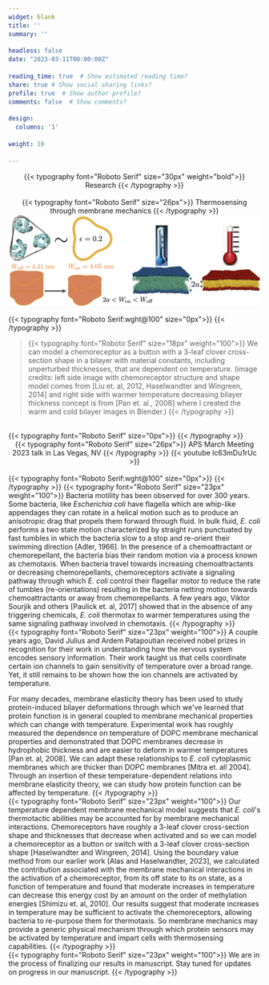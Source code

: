 ```yaml
---
widget: blank
title: ''
summary: ''

headless: false
date: "2023-03-11T00:00:00Z"

reading_time: true  # Show estimated reading time?
share: true # Show social sharing links?
profile: true  # Show author profile?
comments: false  # Show comments?

design:
  columns: '1'

weight: 10

---
```

<center>
{{< typography font="Roboto Serif" size="30px" weight="bold">}}
  Research
{{< /typography >}}
</center>
<br>
<center>
{{< typography font="Roboto Serif" size="26px">}}
  Thermosensing through membrane mechanics
{{< /typography >}}
</center>
<img src="thermosensing_cover.png">

{{< typography font="Roboto Serif:wght@100" size="0px">}}
{{< /typography >}}
> {{< typography font="Roboto Serif" size="18px" weight="100">}}
    We can model a chemoreceptor as a button with a 3-leaf clover cross-section shape in a bilayer with material constants, including unperturbed thicknesses, that are dependent on temperature. (image credits: left side image with chemoreceptor structure and shape model comes from [Liu et. al, 2012, Haselwandter and Wingreen, 2014] and right side with warmer temperature decreasing bilayer thickness concept is from [Pan et. al., 2008] where I created the warm and cold bilayer images in Blender.)
  {{< /typography >}}

<br>
{{< typography font="Roboto Serif" size="0px">}}
{{< /typography >}}
<center>
{{< typography font="Roboto Serif" size="26px">}}
  APS March Meeting 2023 talk in Las Vegas, NV
{{< /typography >}}
{{< youtube lc63mDu1rUc >}}
</center>
<br>
{{< typography font="Roboto Serif:wght@100" size="0px">}}
{{< /typography >}}
{{< typography font="Roboto Serif" size="23px" weight="100">}}
  Bacteria motility has been observed for over 300 years. Some bacteria, like <i>Escherichia coli</i> have flagella which are whip-like appendages they can rotate in a helical motion such as to produce an anisotropic drag that propels them forward through fluid. In bulk fluid, <i>E. coli</i> performs a two state motion characterized by straight runs punctuated by fast tumbles in which the bacteria slow to a stop and re-orient their swimming direction [Adler, 1966]. In the presence of a chemoattractant or chemorepellant, the bacteria bias their random motion via a process known as chemotaxis. When bacteria travel towards increasing chemoattractants or decreasing chemorepellants, chemoreceptors activate a signaling pathway through which <i>E. coli</i> control their flagellar motor to reduce the rate of tumbles (re-orientations) resulting in the bacteria netting motion towards chemoattractants or away from chemorepellants. A few years ago, Viktor Sourjik and others [Paulick et. al, 2017] showed that in the absence of any triggering chemicals, <i>E. coli</i> thermotax to warmer temperatures using the same signaling pathway involved in chemotaxis.
{{< /typography >}}
<br>
{{< typography font="Roboto Serif" size="23px" weight="100">}}
   A couple years ago, David Julius and Ardem Patapoutian received nobel prizes in recognition for their work in understanding how the nervous system encodes sensory information. Their work taught us that cells coordinate certain ion channels to gain sensitivity of temperature over a broad range. Yet, it still remains to be shown how the ion channels are activated by temperature.

   For many decades, membrane elasticity theory has been used to study protein-induced bilayer deformations through which we've learned that protein function is in general coupled to membrane mechanical properties which can change with temperature. Experimental work has roughly measured the dependence on temperature of DOPC membrane mechanical properties and demonstrated that DOPC membranes decrease in hydrophobic thickness and are easier to deform in warmer temperatures [Pan et. al, 2008]. We can adapt these relationships to <i>E. coli</i> cytoplasmic membranes which are thicker than DOPC membranes [Mitra et. all 2004]. Through an insertion of these temperature-dependent relations into membrane elasticity theory, we can study how protein function can be affected by temperature.
{{< /typography >}}
<br>
{{< typography font="Roboto Serif" size="23px" weight="100">}}
Our temperature dependent membrane mechanical model suggests that <i>E. coli</i>'s thermotactic abilities may be accounted for by membrane mechanical interactions. Chemoreceptors have roughly a 3-leaf clover cross-section shape and thicknesses that decrease when activated and so we can model a chemoreceptor as a button or switch with a 3-leaf clover cross-section shape [Haselwandter and Wingreen, 2014]. Using the boundary value method from our earlier work [Alas and Haselwandter, 2023], we calculated the contribution associated with the membrane mechanical interactions in the activation of a chemoreceptor, from its off state to its on state, as a function of temperature and found that moderate increases in temperature can decrease this energy cost by an amount on the order of methylation energies [Shimizu et. al, 2010]. Our results suggest that moderate increases in temperature may be sufficient to activate the chemoreceptors, allowing bacteria to re-purpose them for thermotaxis. So membrane mechanics may provide a generic physical mechanism through which protein sensors may be activated by temperature and impart cells with thermosensing capabilities. 
{{< /typography >}}
<br>
{{< typography font="Roboto Serif" size="23px" weight="100">}}
We are in the process of finalizing our results in manuscript. Stay tuned for updates on progress in our manuscript.
{{< /typography >}}